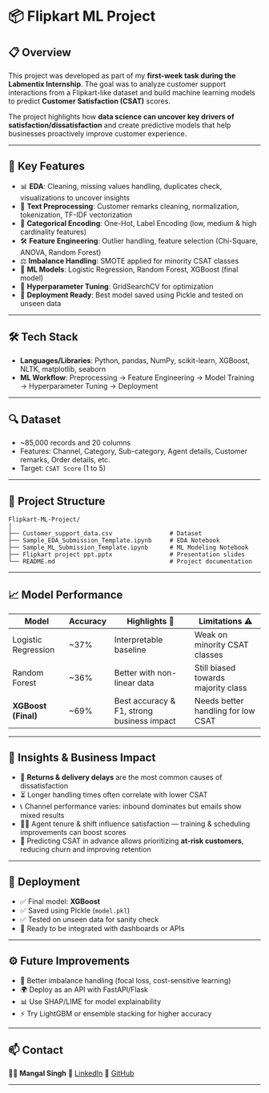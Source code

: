 # 📦 Flipkart ML Project

## 📋 Overview

This project was developed as part of my **first-week task during the Labmentix Internship**.
The goal was to analyze customer support interactions from a Flipkart-like dataset and build machine learning models to predict **Customer Satisfaction (CSAT)** scores.

The project highlights how **data science can uncover key drivers of satisfaction/dissatisfaction** and create predictive models that help businesses proactively improve customer experience.

---

## 🧠 Key Features

* 📊 **EDA**: Cleaning, missing values handling, duplicates check, visualizations to uncover insights
* 📝 **Text Preprocessing**: Customer remarks cleaning, normalization, tokenization, TF-IDF vectorization
* 🔑 **Categorical Encoding**: One-Hot, Label Encoding (low, medium & high cardinality features)
* 🛠️ **Feature Engineering**: Outlier handling, feature selection (Chi-Square, ANOVA, Random Forest)
* ⚖️ **Imbalance Handling**: SMOTE applied for minority CSAT classes
* 🤖 **ML Models**: Logistic Regression, Random Forest, XGBoost (final model)
* 🎯 **Hyperparameter Tuning**: GridSearchCV for optimization
* 💾 **Deployment Ready**: Best model saved using Pickle and tested on unseen data

---

## 🛠️ Tech Stack

* **Languages/Libraries**: Python, pandas, NumPy, scikit-learn, XGBoost, NLTK, matplotlib, seaborn
* **ML Workflow**: Preprocessing → Feature Engineering → Model Training → Hyperparameter Tuning → Deployment

---

## 🔍 Dataset

* \~85,000 records and 20 columns
* Features: Channel, Category, Sub-category, Agent details, Customer remarks, Order details, etc.
* Target: `CSAT Score` (1 to 5)

---

## 🚀 Project Structure

```
Flipkart-ML-Project/
│
├── Customer_support_data.csv                # Dataset
├── Sample_EDA_Submission_Template.ipynb     # EDA Notebook
├── Sample_ML_Submission_Template.ipynb      # ML Modeling Notebook
├── Flipkart project ppt.pptx                # Presentation slides
└── README.md                                # Project documentation
```

---

## 📈 Model Performance

| Model               | Accuracy | Highlights 🚀                              | Limitations ⚠️                      |
| ------------------- | -------- | ------------------------------------------ | ----------------------------------- |
| Logistic Regression | \~37%    | Interpretable baseline                     | Weak on minority CSAT classes       |
| Random Forest       | \~36%    | Better with non-linear data                | Still biased towards majority class |
| **XGBoost (Final)** | \~69%    | Best accuracy & F1, strong business impact | Needs better handling for low CSAT  |

---

## 🔭 Insights & Business Impact

* 📌 **Returns & delivery delays** are the most common causes of dissatisfaction
* ⏳ Longer handling times often correlate with lower CSAT
* 📞 Channel performance varies: inbound dominates but emails show mixed results
* 👩‍💼 Agent tenure & shift influence satisfaction — training & scheduling improvements can boost scores
* 🚀 Predicting CSAT in advance allows prioritizing **at-risk customers**, reducing churn and improving retention

---

## 🔐 Deployment

* ✅ Final model: **XGBoost**
* ✅ Saved using Pickle (`model.pkl`)
* ✅ Tested on unseen data for sanity check
* 🔮 Ready to be integrated with dashboards or APIs

---

## ⚙️ Future Improvements

* 🔄 Better imbalance handling (focal loss, cost-sensitive learning)
* 🌍 Deploy as an API with FastAPI/Flask
* 📊 Use SHAP/LIME for model explainability
* ⚡ Try LightGBM or ensemble stacking for higher accuracy

---

## 📫 Contact

👨‍💻 **Mangal Singh**
🔗 [LinkedIn](https://www.linkedin.com/in/mangal-singh001)
🐙 [GitHub](https://github.com/mangal-singh001)

---

